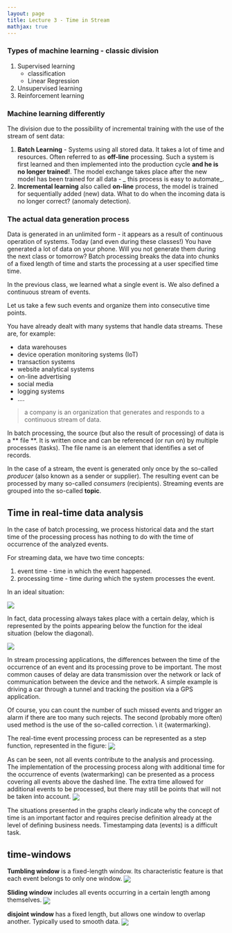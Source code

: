 ```yaml
---
layout: page
title: Lecture 3 - Time in Stream
mathjax: true
---
```


### Types of machine learning - classic division

1. Supervised learning
     - classification
     - Linear Regression
2. Unsupervised learning
3. Reinforcement learning

### Machine learning differently

The division due to the possibility of incremental training with the use of the stream of sent data:
1. **Batch Learning** - Systems using all stored data. It takes a lot of time and resources.
Often referred to as **off-line** processing. Such a system is first learned and then implemented into the production cycle
**and he is no longer trained!**. The model exchange takes place after the new model has been trained for all data - _ this process is easy to automate_.
2. **Incremental learning** also called **on-line** process, the model is trained for sequentially added (new) data.
What to do when the incoming data is no longer correct? (anomaly detection).

### The actual data generation process

Data is generated in an unlimited form - it appears as a result of continuous operation of systems.
Today (and even during these classes!) You have generated a lot of data on your phone.
Will you not generate them during the next class or tomorrow?
Batch processing breaks the data into chunks of a fixed length of time and starts the processing at a user specified time
time.


In the previous class, we learned what a single event is.
We also defined a continuous stream of events.

Let us take a few such events and organize them into consecutive time points.

You have already dealt with many systems that handle data streams.
These are, for example:
- data warehouses
- device operation monitoring systems (IoT)
- transaction systems
- website analytical systems
- on-line advertising
- social media
- logging systems
- ....

> a company is an organization that generates and responds to a continuous stream of data.

In batch processing, the source (but also the result of processing) of data is a ** file **.
It is written once and can be referenced (or run on) by multiple processes (tasks).
The file name is an element that identifies a set of records.

In the case of a stream, the event is generated only once by the so-called _producer_ (also known as a sender or supplier).
The resulting event can be processed by many so-called _consumers_ (recipients).
Streaming events are grouped into the so-called **topic**.



## Time in real-time data analysis

In the case of batch processing, we process historical data and the start time of the processing process has nothing to do
with the time of occurrence of the analyzed events.

For streaming data, we have two time concepts:
1. event time - time in which the event happened.
2. processing time - time during which the system processes the event.

In an ideal situation:

<img src = "../img/rys2_1.png" align = "center" />

In fact, data processing always takes place with a certain delay, which is represented by the points appearing below the function for the ideal situation (below the diagonal).

<img src = "../img/rys2_2.png" align = "center" />

In stream processing applications, the differences between the time of the occurrence of an event and its processing prove to be important.
The most common causes of delay are data transmission over the network or lack of communication between the device and the network.
A simple example is driving a car through a tunnel and tracking the position via a GPS application.

Of course, you can count the number of such missed events and trigger an alarm if there are too many such rejects.
The second (probably more often) used method is the use of the so-called correction. \ it {watermarking}.

The real-time event processing process can be represented as a step function, represented in the figure:
<img src="../img/rys2_3.png" align = "center" />

As can be seen, not all events contribute to the analysis and processing.
The implementation of the processing process along with additional time for the occurrence of events (watermarking) can be presented
as a process covering all events above the dashed line.
The extra time allowed for additional events to be processed, but there may still be points that will not be taken into account.
<img src="../img/rys2_4.png" align="center" />


The situations presented in the graphs clearly indicate why the concept of time is an important factor and requires precise definition already at the level of defining business needs.
Timestamping data (events) is a difficult task.

## time-windows

**Tumbling window** is a fixed-length window.
Its characteristic feature is that each event belongs to only one window.
<img src="../img/rys2_5.png" align="center" />

**Sliding window** includes all events occurring in a certain length among themselves.
<img src="../img/rys2_6.png" align="center" />

**disjoint window** has a fixed length, but allows one window to overlap another.
Typically used to smooth data.
<img src="../img/rys2_7.png" align="center" />